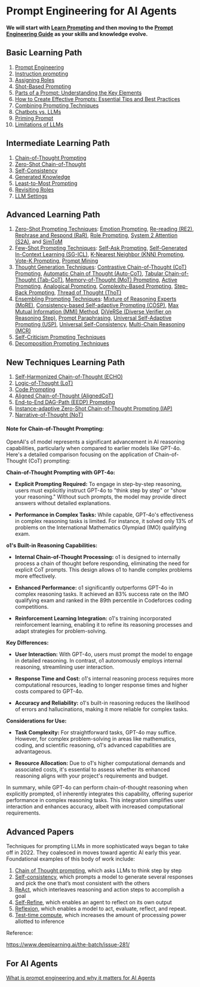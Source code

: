 # Prompt Engineering for AI Agents

**We will start with [Learn Prompting](https://learnprompting.org/docs/introduction) and then moving to the [Prompt Engineering Guide](https://www.promptingguide.ai/) as your skills and knowledge evolve.**

## Basic Learning Path

1. [Prompt Engineering](https://learnprompting.org/docs/basics/prompt_engineering)
2. [Instruction prompting](https://learnprompting.org/docs/basics/instructions)
3. [Assigning Roles](https://learnprompting.org/docs/basics/roles)
4. [Shot-Based Prompting](https://learnprompting.org/docs/basics/few_shot)
5. [Parts of a Prompt: Understanding the Key Elements](https://learnprompting.org/docs/basics/prompt_structure)
6. [How to Create Effective Prompts: Essential Tips and Best Practices](https://learnprompting.org/docs/basics/ai_prompt_tips)
7. [Combining Prompting Techniques](https://learnprompting.org/docs/basics/combining_techniques)
8. [Chatbots vs. LLMs](https://learnprompting.org/docs/basics/chatbot_basics)
9. [Priming Prompt](https://learnprompting.org/docs/basics/priming_prompt)
10. [Limitations of LLMs](https://learnprompting.org/docs/basics/pitfalls)

## Intermediate Learning Path

1. [Chain-of-Thought Prompting](https://learnprompting.org/docs/intermediate/chain_of_thought)
2. [Zero-Shot Chain-of-Thought](https://learnprompting.org/docs/intermediate/zero_shot_cot)
3. [Self-Consistency](https://learnprompting.org/docs/intermediate/self_consistency)
4. [Generated Knowledge](https://learnprompting.org/docs/intermediate/generated_knowledge)
5. [Least-to-Most Prompting](https://learnprompting.org/docs/intermediate/least_to_most)
6. [Revisiting Roles](https://learnprompting.org/docs/intermediate/revisiting_roles)
7. [LLM Settings](https://learnprompting.org/docs/intermediate/configuration_hyperparameters)

## Advanced Learning Path

1. [Zero-Shot Prompting Techniques](https://learnprompting.org/docs/advanced/zero_shot/introduction): [Emotion Prompting](https://learnprompting.org/docs/advanced/zero_shot/emotion_prompting), [Re-reading (RE2)](https://learnprompting.org/docs/advanced/zero_shot/re_reading), [Rephrase and Respond (RaR)](https://learnprompting.org/docs/advanced/zero_shot/re_reading), [Role Prompting](https://learnprompting.org/docs/advanced/zero_shot/role_prompting), [System 2 Attention (S2A)](https://learnprompting.org/docs/advanced/zero_shot/s2a), and [SimToM](https://learnprompting.org/docs/advanced/zero_shot/simtom)
2. [Few-Shot Prompting Techniques](https://learnprompting.org/docs/advanced/few_shot/introduction): [Self-Ask Prompting](https://learnprompting.org/docs/advanced/few_shot/self_ask), [Self-Generated In-Context Learning (SG-ICL)](https://learnprompting.org/docs/advanced/few_shot/self_generated_icl), [K-Nearest Neighbor (KNN) Prompting](https://learnprompting.org/docs/advanced/few_shot/k_nearest_neighbor_knn), [Vote-K Prompting](https://learnprompting.org/docs/advanced/few_shot/vote-k), [Prompt Mining](https://learnprompting.org/docs/advanced/few_shot/prompt_mining)
3. [Thought Generation Techniques](https://learnprompting.org/docs/advanced/thought_generation/introduction): [Contrastive Chain-of-Thought (CoT) Prompting](https://learnprompting.org/docs/advanced/thought_generation/contrastive_cot), [Automatic Chain of Thought (Auto-CoT)](https://learnprompting.org/docs/advanced/thought_generation/automatic_chain_of_thought), [Tabular Chain-of-Thought (Tab-CoT)](https://learnprompting.org/docs/advanced/thought_generation/tabular_chain_of_thought_tab_cot), [Memory-of-Thought (MoT) Prompting](https://learnprompting.org/docs/advanced/thought_generation/memory_of_thought), [Active Prompting](https://learnprompting.org/docs/advanced/thought_generation/active_prompting), [Analogical Prompting](https://learnprompting.org/docs/advanced/thought_generation/analogical_prompting), [Complexity-Based Prompting](https://learnprompting.org/docs/advanced/thought_generation/complexity_based_prompting), [Step-Back Prompting](https://learnprompting.org/docs/advanced/thought_generation/step_back_prompting), [Thread of Thought (ThoT)](https://learnprompting.org/docs/advanced/thought_generation/thread_of_thought)
4. [Ensembling Prompting Techniques](https://learnprompting.org/docs/advanced/ensembling/introduction): [Mixture of Reasoning Experts (MoRE)](https://learnprompting.org/docs/advanced/ensembling/mixture_of_reasoning_experts_more), [Consistency-based Self-adaptive Prompting (COSP)](https://learnprompting.org/docs/advanced/ensembling/consistency_based_self_adaptive_prompting), [Max Mutual Information (MMI) Method](https://learnprompting.org/docs/advanced/ensembling/max_mutual_information_method), [DiVeRSe (Diverse Verifier on Reasoning Step)](https://learnprompting.org/docs/advanced/ensembling/diverse_verifier_on_reasoning_step), [Prompt Paraphrasing](https://learnprompting.org/docs/advanced/ensembling/prompt_paraphrasing), [Universal Self-Adaptive Prompting (USP)](https://learnprompting.org/docs/advanced/ensembling/universal_self_adaptive_prompting), [Universal Self-Consistency](https://learnprompting.org/docs/advanced/ensembling/universal_self_consistency), [Multi-Chain Reasoning (MCR)](https://learnprompting.org/docs/advanced/ensembling/multi-chain-reasoning)
5. [Self-Criticism Prompting Techniques](https://learnprompting.org/docs/advanced/self_criticism/introduction)
6. [Decomposition Prompting Techniques](https://learnprompting.org/docs/advanced/decomposition/introduction)


## New Techniques Learning Path

1. [Self-Harmonized Chain-of-Thought (ECHO)](https://learnprompting.org/docs/new_techniques/self_harmonized_chain_of_thought)
2. [Logic-of-Thought (LoT)](https://learnprompting.org/docs/new_techniques/logic_of_thought)
3. [Code Prompting](https://learnprompting.org/docs/new_techniques/code_prompting)
4. [Aligned Chain-of-Thought (AlignedCoT)](https://learnprompting.org/docs/new_techniques/aligned_cot)
5. [End-to-End DAG-Path (EEDP) Prompting](https://learnprompting.org/docs/new_techniques/end_to_end_dag_path_prompting)
6. [Instance-adaptive Zero-Shot Chain-of-Thought Prompting (IAP)](https://learnprompting.org/docs/new_techniques/instance_adaptive_zero_shot_chain_of_thought)
7. [Narrative-of-Thought (NoT)](https://learnprompting.org/docs/new_techniques/narrative_of_thought)
   


#### Note for Chain-of-Thought Prompting:

OpenAI's o1 model represents a significant advancement in AI reasoning capabilities, particularly when compared to earlier models like GPT-4o. Here's a detailed comparison focusing on the application of Chain-of-Thought (CoT) prompting:

**Chain-of-Thought Prompting with GPT-4o:**

- **Explicit Prompting Required:** To engage in step-by-step reasoning, users must explicitly instruct GPT-4o to "think step by step" or "show your reasoning." Without such prompts, the model may provide direct answers without detailed explanations.

- **Performance in Complex Tasks:** While capable, GPT-4o's effectiveness in complex reasoning tasks is limited. For instance, it solved only 13% of problems on the International Mathematics Olympiad (IMO) qualifying exam.

**o1's Built-in Reasoning Capabilities:**

- **Internal Chain-of-Thought Processing:** o1 is designed to internally process a chain of thought before responding, eliminating the need for explicit CoT prompts. This design allows o1 to handle complex problems more effectively.

- **Enhanced Performance:** o1 significantly outperforms GPT-4o in complex reasoning tasks. It achieved an 83% success rate on the IMO qualifying exam and ranked in the 89th percentile in Codeforces coding competitions.

- **Reinforcement Learning Integration:** o1's training incorporated reinforcement learning, enabling it to refine its reasoning processes and adapt strategies for problem-solving.

**Key Differences:**

- **User Interaction:** With GPT-4o, users must prompt the model to engage in detailed reasoning. In contrast, o1 autonomously employs internal reasoning, streamlining user interaction.

- **Response Time and Cost:** o1's internal reasoning process requires more computational resources, leading to longer response times and higher costs compared to GPT-4o.

- **Accuracy and Reliability:** o1's built-in reasoning reduces the likelihood of errors and hallucinations, making it more reliable for complex tasks.

**Considerations for Use:**

- **Task Complexity:** For straightforward tasks, GPT-4o may suffice. However, for complex problem-solving in areas like mathematics, coding, and scientific reasoning, o1's advanced capabilities are advantageous.

- **Resource Allocation:** Due to o1's higher computational demands and associated costs, it's essential to assess whether its enhanced reasoning aligns with your project's requirements and budget.

In summary, while GPT-4o can perform chain-of-thought reasoning when explicitly prompted, o1 inherently integrates this capability, offering superior performance in complex reasoning tasks. This integration simplifies user interaction and enhances accuracy, albeit with increased computational requirements.

 

 

## Advanced Papers

Techniques for prompting LLMs in more sophisticated ways began to take off in 2022. They coalesced in moves toward agentic AI early this year. Foundational examples of this body of work include:

1. [Chain of Thought prompting](https://arxiv.org/abs/2201.11903), which asks LLMs to think step by step
2. [Self-consistency](https://arxiv.org/abs/2203.11171), which prompts a model to generate several responses and pick the one that’s most consistent with the others
3. [ReAct](https://research.google/blog/react-synergizing-reasoning-and-acting-in-language-models/), which interleaves reasoning and action steps to accomplish a goal
4. [Self-Refine](https://arxiv.org/abs/2303.17651), which enables an agent to reflect on its own output
5. [Reflexion](https://arxiv.org/abs/2303.11366), which enables a model to act, evaluate, reflect, and repeat.
6. [Test-time compute](https://arxiv.org/abs/2408.03314), which increases the amount of processing power allotted to inference

Reference:

https://www.deeplearning.ai/the-batch/issue-281/


## For AI Agents

[What is prompt engineering and why it matters for AI Agents](https://medium.com/@alvaro_72265/what-is-prompt-engineering-and-why-it-matters-for-ai-agents-0c1537d64b14)

